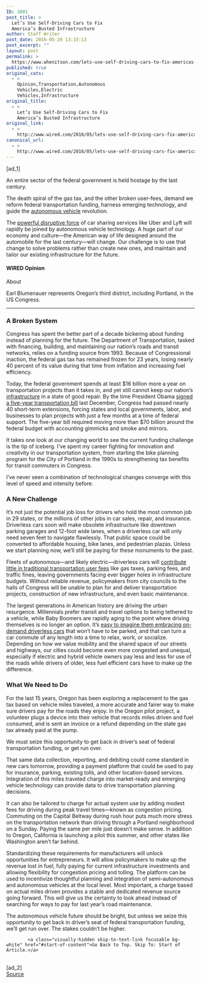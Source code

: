 ```yaml
---
ID: 3801
post_title: >
  Let’s Use Self-Driving Cars to Fix
  America’s Busted Infrastructure
author: Staff Writer
post_date: 2016-05-20 13:15:13
post_excerpt: ""
layout: post
permalink: >
  https://www.whenitson.com/lets-use-self-driving-cars-to-fix-americas-busted-infrastructure/
published: true
original_cats:
  - >
    Opinion,Transportation,Autonomous
    Vehicles,Electric
    Vehicles,Infrastructure
original_title:
  - >
    Let’s Use Self-Driving Cars to Fix
    America’s Busted Infrastructure
original_link:
  - >
    http://www.wired.com/2016/05/lets-use-self-driving-cars-fix-americas-busted-infrastructure/
canonical_url:
  - >
    http://www.wired.com/2016/05/lets-use-self-driving-cars-fix-americas-busted-infrastructure/
---
```

 [ad_1]
<br><div id=""><p>An entire sector of the federal government is held hostage by the last century.</p>
<p>The death spiral of the gas tax, and the other broken user-fees, demand we reform federal transportation funding, harness emerging technology, and guide the <a href="https://www.wired.com/tag/autonomous-vehicles">autonomous vehicle</a> revolution.</p>
<p>The <a href="http://www.wired.com/2016/01/the-metastructure-transportation/">powerful disruptive force</a> of car sharing services like Uber and Lyft will rapidly be joined by autonomous vehicle technology. A huge part of our economy and culture—the American way of life designed around the automobile for the last century—will change. Our challenge is to use that change to solve problems rather than create new ones, and maintain and tailor our existing infrastructure for the future.</p>
<div class="wired-author marg-l-med marg-b-med fader carve&#10;&#9;opinion-author&#9;" data-js="fader" readability="9">
	<h4 class="ambroise-hdr marg-t-med marg-b-med">WIRED Opinion</h4>		<p class="about gray-5 oxide no-marg">About</p>
	<p class="exchange-sm no-clamp">Earl Blumenauer represents Oregon’s third district, including Portland, in the US Congress.</p>
	<hr class="gray-5"/></div>

<h3>A Broken System</h3>
<p>Congress has spent the better part of a decade bickering about funding instead of planning for the future. The Department of Transportation, tasked with financing, building, and maintaining our nation’s roads and transit networks, relies on a funding source from 1993. Because of Congressional inaction, the federal gas tax has remained frozen for 23 years, losing nearly 40 percent of its value during that time from inflation and increasing fuel efficiency.</p>
<p>Today, the federal government spends at least $16 billion more a year on transportation projects than it takes in, and yet still cannot keep our nation’s <a href="http://www.wired.com/tag/infrastructure">infrastructure</a> in a state of good repair. By the time President Obama <a href="https://www.wired.com/2015/12/its-great-we-finally-have-a-transit-funding-bill-but-theres-more-to-do/">signed a five-year transportation bill</a> last December, Congress had passed nearly 40 short-term extensions, forcing states and local governments, labor, and businesses to plan projects with just a few months at a time of federal support. The five-year bill required moving more than $70 billion around the federal budget with accounting gimmicks and smoke and mirrors.</p>



<p>It takes one look at our changing world to see the current funding challenge is the tip of iceberg. I’ve spent my career fighting for innovation and creativity in our transportation system, from starting the bike planning program for the City of Portland in the 1990s to strengthening tax benefits for transit commuters in Congress. </p>
<p>I’ve never seen a combination of technological changes converge with this level of speed and intensity before.</p>
<h3>A New Challenge</h3>
<p>It’s not just the potential job loss for drivers who hold the most common job in 29 states, or the millions of other jobs in car sales, repair, and insurance. Driverless cars soon will make obsolete infrastructure like downtown parking garages and 12-foot wide lanes, when a driverless car will only need seven feet to navigate flawlessly. That public space could be converted to affordable housing, bike lanes, and pedestrian plazas. Unless we start planning now, we’ll still be paying for these monuments to the past.</p>
<p>Fleets of autonomous—and likely electric—driverless cars will <a href="https://www.wired.com/2015/07/self-driving-cars-may-end-fines-fill-city-coffers/">contribute little in traditional transportation user fees</a> like gas taxes, parking fees, and traffic fines, leaving governments facing ever bigger holes in infrastructure budgets. Without reliable revenue, policymakers from city councils to the halls of Congress will be unable to plan for and deliver transportation projects, construction of new infrastructure, and even basic maintenance.</p>
<p>The largest generations in American history are driving the urban resurgence. Millennials prefer transit and travel options to being tethered to a vehicle, while Baby Boomers are rapidly aging to the point where driving themselves is no longer an option. It’s <a href="https://www.wired.com/2016/05/adorable-mildly-confused-seniors-love-self-driving-car/">easy to imagine them embracing on-demand driverless cars</a> that won’t have to be parked, and that can turn a car commute of any length into a time to relax, work, or socialize. Depending on how we value mobility and the shared space of our streets and highways, our cities could become even more congested and unequal, especially if electric and hybrid vehicle owners pay less and less for use of the roads while drivers of older, less fuel efficient cars have to make up the difference.</p>
<h3>What We Need to Do</h3>
<p>For the last 15 years, Oregon has been exploring a replacement to the gas tax based on vehicle miles traveled, a more accurate and fairer way to make sure drivers pay for the roads they enjoy. In the Oregon pilot project, a volunteer plugs a device into their vehicle that records miles driven and fuel consumed, and is sent an invoice or a refund depending on the state gas tax already paid at the pump.</p>
<p data-js="fader" class="pullquote carve fader">
	We must seize this opportunity to get back in driver’s seat of federal transportation funding, or get run over.	<span class="attribution"/>
</p>

<p>That same data collection, reporting, and debiting could come standard in new cars tomorrow, providing a payment platform that could be used to pay for insurance, parking, existing tolls, and other location-based services. Integration of this miles traveled charge into market-ready and emerging vehicle technology can provide data to drive transportation planning decisions.</p>
<p>It can also be tailored to charge for actual system use by adding modest fees for driving during peak travel times—known as congestion pricing. Commuting on the Capital Beltway during rush hour puts much more stress on the transportation network than driving through a Portland neighborhood on a Sunday. Paying the same per mile just doesn’t make sense. In addition to Oregon, California is launching a pilot this summer, and other states like Washington aren’t far behind.</p>
<p>Standardizing these requirements for manufacturers will unlock opportunities for entrepreneurs. It will allow policymakers to make up the revenue lost in fuel, fully paying for current infrastructure investments and allowing flexibility for congestion pricing and tolling. The platform can be used to incentivize thoughtful planning and integration of semi-autonomous and autonomous vehicles at the local level. Most important, a charge based on actual miles driven provides a stable and dedicated revenue source going forward. This will give us the certainty to look ahead instead of searching for ways to pay for last year’s road maintenance.</p>
<p>The autonomous vehicle future should be bright, but unless we seize this opportunity to get back in driver’s seat of federal transportation funding, we’ll get run over. The stakes couldn’t be higher.</p>

			<a class="visually-hidden skip-to-text-link focusable bg-white" href="#start-of-content">Go Back to Top. Skip To: Start of Article.</a>

			
</div>
<br>[ad_2]
<br><a href="http://www.wired.com/2016/05/lets-use-self-driving-cars-fix-americas-busted-infrastructure/">Source </a>